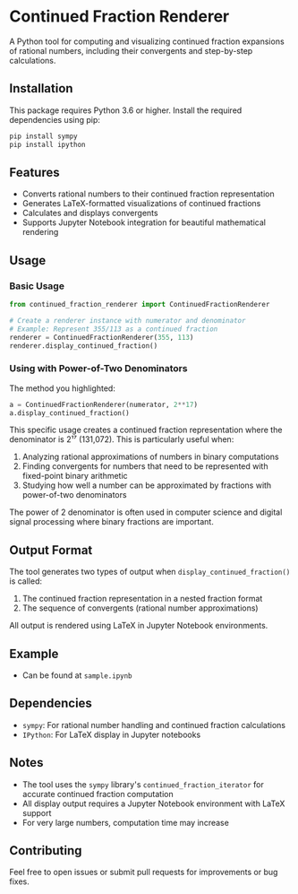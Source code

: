 # Continued Fraction Renderer

A Python tool for computing and visualizing continued fraction expansions of rational numbers, including their convergents and step-by-step calculations.

## Installation

This package requires Python 3.6 or higher. Install the required dependencies using pip:

```bash
pip install sympy
pip install ipython
```

## Features

- Converts rational numbers to their continued fraction representation
- Generates LaTeX-formatted visualizations of continued fractions
- Calculates and displays convergents
- Supports Jupyter Notebook integration for beautiful mathematical rendering

## Usage

### Basic Usage

```python
from continued_fraction_renderer import ContinuedFractionRenderer

# Create a renderer instance with numerator and denominator
# Example: Represent 355/113 as a continued fraction
renderer = ContinuedFractionRenderer(355, 113)
renderer.display_continued_fraction()
```

### Using with Power-of-Two Denominators

The method you highlighted:
```python
a = ContinuedFractionRenderer(numerator, 2**17)
a.display_continued_fraction()
```

This specific usage creates a continued fraction representation where the denominator is 2¹⁷ (131,072). This is particularly useful when:
1. Analyzing rational approximations of numbers in binary computations
2. Finding convergents for numbers that need to be represented with fixed-point binary arithmetic
3. Studying how well a number can be approximated by fractions with power-of-two denominators

The power of 2 denominator is often used in computer science and digital signal processing where binary fractions are important.

## Output Format

The tool generates two types of output when `display_continued_fraction()` is called:

1. The continued fraction representation in a nested fraction format
2. The sequence of convergents (rational number approximations)

All output is rendered using LaTeX in Jupyter Notebook environments.

## Example
 - Can be found at `sample.ipynb`

## Dependencies

- `sympy`: For rational number handling and continued fraction calculations
- `IPython`: For LaTeX display in Jupyter notebooks

## Notes

- The tool uses the `sympy` library's `continued_fraction_iterator` for accurate continued fraction computation
- All display output requires a Jupyter Notebook environment with LaTeX support
- For very large numbers, computation time may increase

## Contributing

Feel free to open issues or submit pull requests for improvements or bug fixes.
